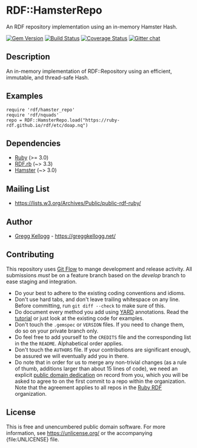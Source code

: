 # RDF::HamsterRepo
An RDF repository implementation using an in-memory Hamster Hash.

[![Gem Version](https://badge.fury.io/rb/rdf-hamster-repo.svg)](https://badge.fury.io/rb/rdf-hamster-repo)
[![Build Status](https://github.com/ruby-rdf/rdf-hamster-repo/workflows/CI/badge.svg?branch=develop)](https://github.com/ruby-rdf/rdf-hamster-repo/actions?query=workflow%3ACI)
[![Coverage Status](https://coveralls.io/repos/ruby-rdf/rdf-hamster-repo/badge.svg?branch=develop)](https://coveralls.io/github/ruby-rdf/rdf-hamster-repo?branch=develop)
[![Gitter chat](https://badges.gitter.im/ruby-rdf/rdf.png)](https://gitter.im/ruby-rdf/rdf)

## Description

An in-memory implementation of RDF::Repository using an efficient, immutable, and thread-safe Hash.

## Examples

    require 'rdf/hamster_repo'
    require 'rdf/nquads'
    repo = RDF::HamsterRepo.load("https://ruby-rdf.github.io/rdf/etc/doap.nq")

## Dependencies

* [Ruby](https://ruby-lang.org/) (>= 3.0)
* [RDF.rb][] (~> 3.3)
* [Hamster][] (~> 3.0)

## Mailing List

* <https://lists.w3.org/Archives/Public/public-rdf-ruby/>

## Author

* [Gregg Kellogg](https://github.com/gkellogg) - <https://greggkellogg.net/>

## Contributing
This repository uses [Git Flow](https://github.com/nvie/gitflow) to mange development and release activity. All submissions _must_ be on a feature branch based on the _develop_ branch to ease staging and integration.

* Do your best to adhere to the existing coding conventions and idioms.
* Don't use hard tabs, and don't leave trailing whitespace on any line.
  Before committing, run `git diff --check` to make sure of this.
* Do document every method you add using [YARD][] annotations. Read the
  [tutorial][YARD-GS] or just look at the existing code for examples.
* Don't touch the `.gemspec` or `VERSION` files. If you need to change them,
  do so on your private branch only.
* Do feel free to add yourself to the `CREDITS` file and the
  corresponding list in the the `README`. Alphabetical order applies.
* Don't touch the `AUTHORS` file. If your contributions are significant
  enough, be assured we will eventually add you in there.
* Do note that in order for us to merge any non-trivial changes (as a rule
  of thumb, additions larger than about 15 lines of code), we need an
  explicit [public domain dedication][PDD] on record from you,
  which you will be asked to agree to on the first commit to a repo within the organization.
  Note that the agreement applies to all repos in the [Ruby RDF](https://github.com/ruby-rdf/) organization.

## License

This is free and unencumbered public domain software. For more information,
see <https://unlicense.org/> or the accompanying {file:UNLICENSE} file.

[RDF.rb]:           https://ruby-rdf.github.io/
[YARD]:             https://yardoc.org/
[YARD-GS]:          https://rubydoc.info/docs/yard/file/docs/GettingStarted.md
[PDD]:              https://unlicense.org/#unlicensing-contributions
[Hamster]:        https://github.com/hamstergem/hamster
